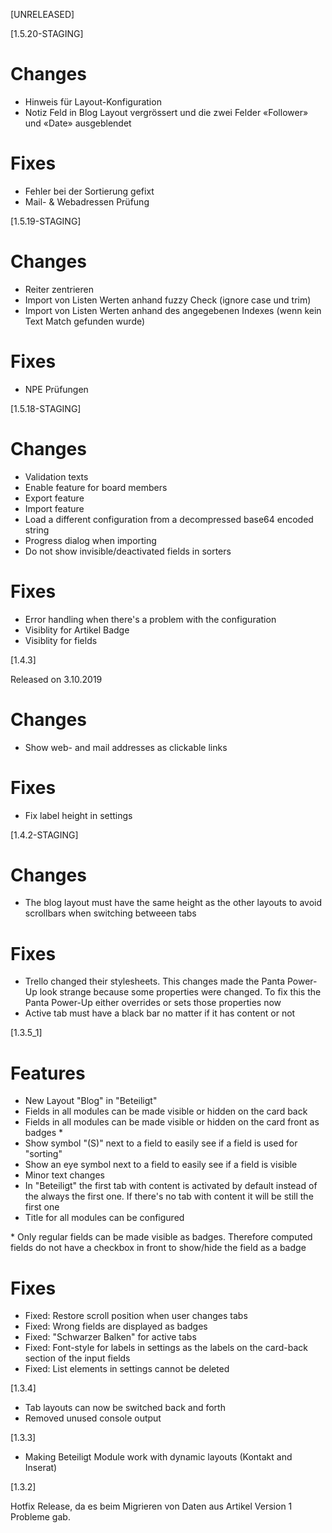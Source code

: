 [UNRELEASED]

[1.5.20-STAGING]

# Changes

* Hinweis für Layout-Konfiguration
* Notiz Feld in Blog Layout vergrössert und die zwei Felder «Follower» und «Date» ausgeblendet

# Fixes

* Fehler bei der Sortierung gefixt
* Mail- & Webadressen Prüfung

[1.5.19-STAGING]

# Changes

* Reiter zentrieren
* Import von Listen Werten anhand fuzzy Check (ignore case und trim)
* Import von Listen Werten anhand des angegebenen Indexes (wenn kein Text Match gefunden wurde)

# Fixes

* NPE Prüfungen

[1.5.18-STAGING]

# Changes

* Validation texts
* Enable feature for board members
* Export feature
* Import feature
* Load a different configuration from a decompressed base64 encoded string
* Progress dialog when importing
* Do not show invisible/deactivated fields in sorters

# Fixes

* Error handling when there's a problem with the configuration
* Visiblity for Artikel Badge
* Visiblity for fields

[1.4.3]

Released on 3.10.2019

# Changes

* Show web- and mail addresses as clickable links

# Fixes

* Fix label height in settings

[1.4.2-STAGING]

# Changes

* The blog layout must have the same height as the other layouts to avoid scrollbars when switching betweeen tabs

# Fixes

* Trello changed their stylesheets. This changes made the Panta Power-Up look strange because some properties were changed. To fix this the Panta Power-Up either overrides or sets those properties now
* Active tab must have a black bar no matter if it has content or not

[1.3.5_1]

# Features

* New Layout "Blog" in "Beteiligt"
* Fields in all modules can be made visible or hidden on the card back
* Fields in all modules can be made visible or hidden on the card front as badges \*
* Show symbol "(S)" next to a field to easily see if a field is used for "sorting"
* Show an eye symbol next to a field to easily see if a field is visible
* Minor text changes
* In "Beteiligt" the first tab with content is activated by default instead of the always the first one. If there's no tab with content it will be still the first one
* Title for all modules can be configured

\* Only regular fields can be made visible as badges. Therefore computed fields do not have a checkbox in front to show/hide the field as a badge

# Fixes

* Fixed: Restore scroll position when user changes tabs
* Fixed: Wrong fields are displayed as badges
* Fixed: "Schwarzer Balken" for active tabs
* Fixed: Font-style for labels in settings as the labels on the card-back section of the input fields
* Fixed: List elements in settings cannot be deleted

[1.3.4]

* Tab layouts can now be switched back and forth
* Removed unused console output

[1.3.3]

* Making Beteiligt Module work with dynamic layouts (Kontakt and Inserat)

[1.3.2]

Hotfix Release, da es beim Migrieren von Daten aus Artikel Version 1 Probleme gab.
